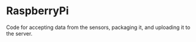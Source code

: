 RaspberryPi
===========

Code for accepting data from the sensors, packaging it, and uploading it to the server. 

